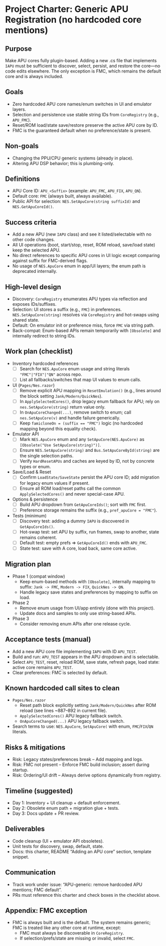 # Project Charter: Generic APU Registration (no hardcoded core mentions)

## Purpose
Make APU cores fully plugin-based. Adding a new .cs file that implements `IAPU` must be sufficient to discover, select, persist, and restore the core—no code edits elsewhere. The only exception is FMC, which remains the default core and is always included.

## Goals
- Zero hardcoded APU core names/enum switches in UI and emulator layers.
- Selection and persistence use stable string IDs from `CoreRegistry` (e.g., `APU_FMC`).
- Reset/ROM load/state save/restore preserve the active APU core by ID.
- FMC is the guaranteed default when no preference/state is present.

## Non-goals
- Changing the PPU/CPU generic systems (already in place).
- Altering APU DSP behavior; this is plumbing-only.

## Definitions
- APU Core ID: `APU_<Suffix>` (example: `APU_FMC`, `APU_FIX`, `APU_QN`).
- Default core: `FMC` (always built, always available).
- Public API for selection: `NES.SetApuCore(string suffixId)` and `NES.GetApuCoreId()`.

## Success criteria
- Add a new APU (new `IAPU` class) and see it listed/selectable with no other code changes.
- All UI operations (boot, start/stop, reset, ROM reload, save/load state) keep the selected APU.
- No direct references to specific APU cores in UI logic except comparing against suffix for FMC-derived flags.
- No usage of `NES.ApuCore` enum in app/UI layers; the enum path is deprecated internally.

## High-level design
- Discovery: `CoreRegistry` enumerates APU types via reflection and exposes IDs/suffixes.
- Selection: UI stores a suffix (e.g., `FMC`) in preferences. `NES.SetApuCore(string)` resolves via `CoreRegistry` and hot-swaps using shared state.
- Default: On emulator init or preference miss, force `FMC` via string path.
- Back-compat: Enum-based APIs remain temporarily with `[Obsolete]` and internally redirect to string IDs.

## Work plan (checklist)
- Inventory hardcoded references
  - [ ] Search for `NES.ApuCore` enum usage and string literals `"FMC"|"FIX"|"QN"` across repo.
  - [ ] List all fallbacks/switches that map UI values to enum calls.
- UI (`Pages/Nes.razor`)
  - [ ] Remove explicit APU mapping in `ResetEmulation()` (e.g., lines around the block setting `Jank/Modern/QuickNes`).
  - [ ] In `ApplySelectedCores()`, drop legacy enum fallback for APU; rely on `nes.SetApuCore(string)` return value only.
  - [ ] In `OnApuCoreChanged(...)`, remove switch to enum; call `nes.SetApuCore(v)` and handle failure generically.
  - [ ] Keep `famicloneOn = (suffix == "FMC")` logic (no hardcoded mapping beyond this equality check).
- Emulator API
  - [ ] Mark `NES.ApuCore` enum and any `SetApuCore(NES.ApuCore)` as `[Obsolete("Use SetApuCore(string)")]`.
  - [ ] Ensure `NES.SetApuCore(string)` and `Bus.SetApuCoreById(string)` are the single selection paths.
  - [ ] Verify `HardResetAPUs` and caches are keyed by ID, not by concrete types or enum.
- Save/Load & Reset
  - [ ] Confirm `LoadState/SaveState` persist the APU core ID; add migration for legacy enum values if present.
  - [ ] Ensure all ROM load/reset paths call the common `ApplySelectedCores()` and never special-case APU.
- Options & persistence
  - [ ] Build APU dropdown from `GetApuCoreIds()`; sort with `FMC` first.
  - [ ] Preference storage remains the suffix (e.g., `pref_apuCore = "FMC"`).
- Tests (minimum)
  - [ ] Discovery test: adding a dummy `IAPU` is discovered in `GetApuCoreIds()`.
  - [ ] Hot-swap test: set APU by suffix, run frames, swap to another, state remains coherent.
  - [ ] Default test: empty prefs => `GetApuCoreId()` ends with `APU_FMC`.
  - [ ] State test: save with A core, load back, same core active.

## Migration plan
- Phase 1 (compat window)
  - Keep enum-based methods with `[Obsolete]`, internally mapping to suffix: `Jank -> FMC`, `Modern -> FIX`, `QuickNes -> QN`.
  - Handle legacy save states and preferences by mapping to suffix on load.
- Phase 2
  - Remove enum usage from UI/app entirely (done with this project).
  - Update docs and samples to only use string-based APIs.
- Phase 3
  - Consider removing enum APIs after one release cycle.

## Acceptance tests (manual)
- Add a new APU core file implementing `IAPU` with ID `APU_TEST`.
- Build and run: `APU_TEST` appears in the APU dropdown and is selectable.
- Select `APU_TEST`, reset, reload ROM, save state, refresh page, load state: active core remains `APU_TEST`.
- Clear preferences: FMC is selected by default.

## Known hardcoded call sites to clean
- `Pages/Nes.razor`
  - Reset path block explicitly setting `Jank/Modern/QuickNes` after ROM reload (see lines ~887–892 in current file).
  - `ApplySelectedCores()` APU legacy fallback switch.
  - `OnApuCoreChanged(...)` APU legacy fallback switch.
- Search terms to use: `NES.ApuCore`, `SetApuCore(` with enum, `FMC`/`FIX`/`QN` literals.

## Risks & mitigations
- Risk: Legacy states/preferences break – Add mapping and logs.
- Risk: FMC not present – Enforce FMC build inclusion; assert during startup.
- Risk: Ordering/UI drift – Always derive options dynamically from registry.

## Timeline (suggested)
- Day 1: Inventory + UI cleanup + default enforcement.
- Day 2: Obsolete enum path + migration glue + tests.
- Day 3: Docs update + PR review.

## Deliverables
- Code cleanup (UI + emulator API obsoletes).
- Unit tests for discovery, swap, default, state.
- Docs: this charter, README “Adding an APU core” section, template snippet.

## Communication
- Track work under issue: “APU-generic: remove hardcoded APU mentions; FMC default”.
- PRs must reference this charter and check boxes in the checklist above.

## Appendix: FMC exception
- FMC is always built and is the default. The system remains generic; FMC is treated like any other core at runtime, except:
  - FMC must always be discoverable in `CoreRegistry`.
  - If selection/prefs/state are missing or invalid, select `FMC`.
